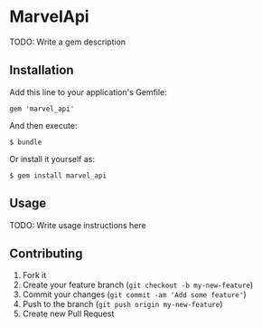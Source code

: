 # MarvelApi

TODO: Write a gem description

## Installation

Add this line to your application's Gemfile:

    gem 'marvel_api'

And then execute:

    $ bundle

Or install it yourself as:

    $ gem install marvel_api

## Usage

TODO: Write usage instructions here

## Contributing

1. Fork it
2. Create your feature branch (`git checkout -b my-new-feature`)
3. Commit your changes (`git commit -am 'Add some feature'`)
4. Push to the branch (`git push origin my-new-feature`)
5. Create new Pull Request
